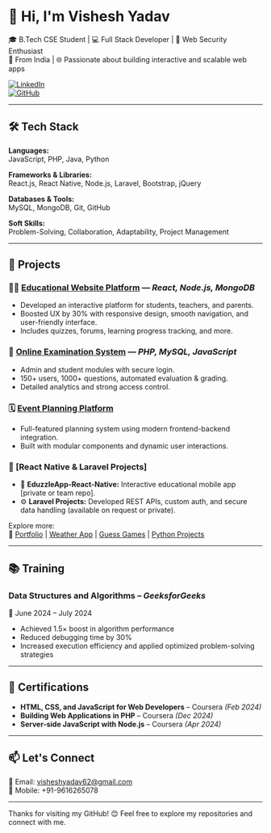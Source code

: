 # 👋 Hi, I'm Vishesh Yadav

🎓 B.Tech CSE Student | 💻 Full Stack Developer | 🔐 Web Security Enthusiast  
📍 From India | 🌐 Passionate about building interactive and scalable web apps

[![LinkedIn](https://img.shields.io/badge/LinkedIn-vishesh--yadav--blue?style=flat&logo=linkedin)](https://linkedin.com/in/vishesh-yadav-)  
[![GitHub](https://img.shields.io/badge/GitHub-vishesh2408-black?style=flat&logo=github)](https://github.com/vishesh2408)

---

## 🛠️ Tech Stack

**Languages:**  
JavaScript, PHP, Java, Python  

**Frameworks & Libraries:**  
React.js, React Native, Node.js, Laravel, Bootstrap, jQuery  

**Databases & Tools:**  
MySQL, MongoDB, Git, GitHub  

**Soft Skills:**  
Problem-Solving, Collaboration, Adaptability, Project Management  

---

## 🚀 Projects

### 🧑‍🏫 [Educational Website Platform](https://github.com/vishesh2408/Myproject-Educational-Website-INT-219) — *React, Node.js, MongoDB*
- Developed an interactive platform for students, teachers, and parents.
- Boosted UX by 30% with responsive design, smooth navigation, and user-friendly interface.
- Includes quizzes, forums, learning progress tracking, and more.

### 📝 [Online Examination System](https://github.com/vishesh2408/Online_Examination_System) — *PHP, MySQL, JavaScript*
- Admin and student modules with secure login.
- 150+ users, 1000+ questions, automated evaluation & grading.
- Detailed analytics and strong access control.

### 🗓️ [Event Planning Platform](https://github.com/vishesh2408/EventPlanningPlateform)
- Full-featured planning system using modern frontend-backend integration.
- Built with modular components and dynamic user interactions.

### 📱 [React Native & Laravel Projects]
- 🔧 **EduzzleApp-React-Native:** Interactive educational mobile app [private or team repo].
- ⚙️ **Laravel Projects:** Developed REST APIs, custom auth, and secure data handling (available on request or private).

Explore more:  
📁 [Portfolio](https://github.com/vishesh2408/portfolio_vishesh) | [Weather App](https://github.com/vishesh2408/Weather-app) | [Guess Games](https://github.com/vishesh2408/guess.php) | [Python Projects](https://github.com/vishesh2408/Python-Project-1-)

---

## 📚 Training

### Data Structures and Algorithms – *GeeksforGeeks*  
📆 June 2024 – July 2024  
- Achieved 1.5× boost in algorithm performance  
- Reduced debugging time by 30%  
- Increased execution efficiency and applied optimized problem-solving strategies

---

## 📜 Certifications

- **HTML, CSS, and JavaScript for Web Developers** – Coursera *(Feb 2024)*  
- **Building Web Applications in PHP** – Coursera *(Dec 2024)*  
- **Server-side JavaScript with Node.js** – Coursera *(Apr 2024)*  

---

## 📫 Let's Connect

📧 Email: [visheshyadav62@gmail.com](mailto:visheshyadav62@gmail.com)  
📱 Mobile: +91-9616265078  

---

Thanks for visiting my GitHub! 😊 Feel free to explore my repositories and connect with me.
